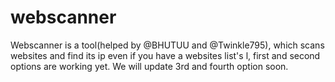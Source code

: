 # webscanner
Webscanner is a tool(helped by @BHUTUU and @Twinkle795), which scans websites and find its ip even if you have a websites list's l, first and second options are working yet. We will update 3rd and fourth option soon.
